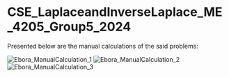 # CSE_LaplaceandInverseLaplace_ME_4205_Group5_2024
Presented below are the manual calculations of the said problems:

![Ebora_ManualCalculation_1](https://github.com/frederickmaderazo/CSE_LaplaceandInverseLaplace_ME_4205_Group5_2024/assets/159415810/235a4a44-db4a-4cbd-831a-80795ee7de56)
![Ebora_ManualCalculation_2](https://github.com/frederickmaderazo/CSE_LaplaceandInverseLaplace_ME_4205_Group5_2024/assets/159415810/03a40c4a-b8b1-46e5-a551-59087bca3387)
![Ebora_ManualCalculation_3](https://github.com/frederickmaderazo/CSE_LaplaceandInverseLaplace_ME_4205_Group5_2024/assets/159415810/e420e855-c85f-4de6-bb8c-e69280602e2a)
